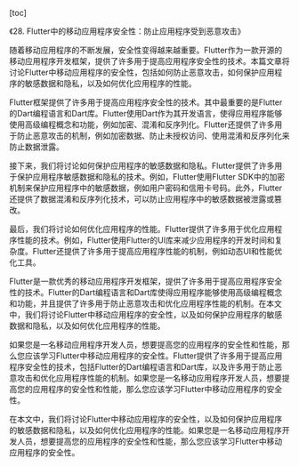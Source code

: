 
[toc]                    
                
                
《28. Flutter中的移动应用程序安全性：防止应用程序受到恶意攻击》

随着移动应用程序的不断发展，安全性变得越来越重要。Flutter作为一款开源的移动应用程序开发框架，提供了许多用于提高应用程序安全性的技术。本篇文章将讨论Flutter中移动应用程序的安全性，包括如何防止恶意攻击，如何保护应用程序的敏感数据和隐私，以及如何优化应用程序的性能。

Flutter框架提供了许多用于提高应用程序安全性的技术。其中最重要的是Flutter的Dart编程语言和Dart库。Flutter使用Dart作为其开发语言，使得应用程序能够使用高级编程概念和功能，例如加密、混淆和反序列化。Flutter还提供了许多用于防止恶意攻击的机制，例如加密数据、防止未授权访问、使用混淆和反序列化来防止数据泄露。

接下来，我们将讨论如何保护应用程序的敏感数据和隐私。Flutter提供了许多用于保护应用程序敏感数据和隐私的技术。例如，Flutter使用Flutter SDK中的加密机制来保护应用程序中的敏感数据，例如用户密码和信用卡号码。此外，Flutter还提供了数据混淆和反序列化技术，可以防止应用程序中的敏感数据被泄露或篡改。

最后，我们将讨论如何优化应用程序的性能。Flutter提供了许多用于优化应用程序性能的技术。例如，Flutter使用Flutter的UI库来减少应用程序的开发时间和复杂度。Flutter还提供了许多用于提高应用程序性能的机制，例如动态UI和性能优化工具。

Flutter是一款优秀的移动应用程序开发框架，提供了许多用于提高应用程序安全性的技术。Flutter的Dart编程语言和Dart库使得应用程序能够使用高级编程概念和功能，并且提供了许多用于防止恶意攻击和优化应用程序性能的机制。在本文中，我们将讨论Flutter中移动应用程序的安全性，以及如何保护应用程序的敏感数据和隐私，以及如何优化应用程序的性能。

如果您是一名移动应用程序开发人员，想要提高您的应用程序的安全性和性能，那么您应该学习Flutter中移动应用程序的安全性。Flutter提供了许多用于提高应用程序安全性的技术，包括Flutter的Dart编程语言和Dart库，以及许多用于防止恶意攻击和优化应用程序性能的机制。如果您是一名移动应用程序开发人员，想要提高您的应用程序的安全性和性能，那么您应该学习Flutter中移动应用程序的安全性。

在本文中，我们将讨论Flutter中移动应用程序的安全性，以及如何保护应用程序的敏感数据和隐私，以及如何优化应用程序的性能。如果您是一名移动应用程序开发人员，想要提高您的应用程序的安全性和性能，那么您应该学习Flutter中移动应用程序的安全性。

